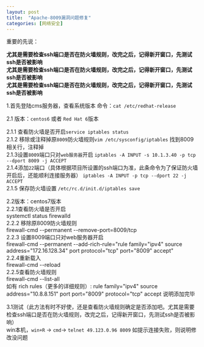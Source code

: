 ```yaml
---
layout: post
title:  "Apache-8009漏洞问题修复"
categories: [网络安全]
---
```


重要的先说：  

**尤其是需要检查ssh端口是否在防火墙规则，改完之后，记得新开窗口，先测试ssh是否被影响  
尤其是需要检查ssh端口是否在防火墙规则，改完之后，记得新开窗口，先测试ssh是否被影响  
尤其是需要检查ssh端口是否在防火墙规则，改完之后，记得新开窗口，先测试ssh是否被影响**  


1.首先登陆cms服务器，查看系统版本  命令：`cat /etc/redhat-release`


2.1  版本：`centos6` 或者 `Red Hat 6`版本

2.1.1  查看防火墙是否开启`service iptables status`  
2.1.2  移除或注释掉原`8009`防火墙规则`vim /etc/sysconfig/iptables`
找到8009相关行，注释掉  
2.1.3设置`8009`端口只对`web服务器`开启
```iptables -A INPUT -s 10.1.3.40 -p tcp --dport 8009 -j ACCEPT```  
2.1.4添加`22`端口（具体根据项目所设置的ssh端口为准，此条命令为了保证防火墙开启后，还能顺利连接服务器）
`iptables -A INPUT -p tcp --dport 22 -j ACCEPT`  
2.1.5 保存防火墙设置
`/etc/rc.d/init.d/iptables save`




2.2版本：centos7版本  
2.2.1查看防火墙是否开启  
systemctl status firewalld  
2.2.2 移除原8009防火墙规则  
firewall-cmd --permanent --remove-port=8009/tcp  
2.2.3 设置8009端口只对web服务器开启  
firewall-cmd --permanent --add-rich-rule="rule family="ipv4" source address="172.16.128.34" port protocol="tcp" port="8009" accept"  
2.2.4重新载入  
firewall-cmd --reload  
2.2.5查看防火墙规则  
firewall-cmd --list-all  
如有
 rich rules（更多的详细规则）: 
	rule family="ipv4" source address="10.8.8.151" port port="8009" protocol="tcp" accept
说明添加完毕

3.1测试（此方法有时不好使，还是查看防火墙规则确定是否添加吧。尤其是需要检查ssh端口是否在防火墙规则，改完之后，记得新开窗口，先测试ssh是否被影响）  
win本机，`win+R` → `cmd`→  `telnet 49.123.0.96 8009` 如提示连接失败，则说明修改没问题
